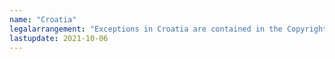 ```yaml
---
name: "Croatia" 
legalarrangement: "Exceptions in Croatia are contained in the Copyright and Related Rights Act (Zakon o autorskom pravu i srodnim pravima)."
lastupdate: 2021-10-06
---
```

